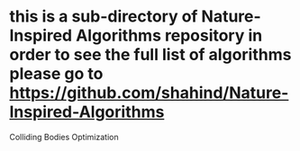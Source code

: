 # this is a sub-directory of Nature-Inspired Algorithms repository in order to see the full list of algorithms please go to https://github.com/shahind/Nature-Inspired-Algorithms


Colliding Bodies Optimization

